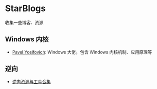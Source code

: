 # StarBlogs
收集一些博客、资源

## Windows 内核

- [Pavel Yosifovich](https://scorpiosoftware.net/): Windows 大佬。包含 Windows 内核机制、应用原理等


## 逆向

- [逆向资源与工具合集](https://github.com/alphaSeclab/awesome-reverse-engineering)
